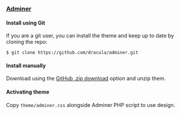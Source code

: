 ### [Adminer](https://www.adminer.org/)

#### Install using Git

If you are a git user, you can install the theme and keep up to date by cloning the repo:

    $ git clone https://github.com/dracula/adminer.git

#### Install manually

Download using the [GitHub .zip download](https://github.com/dracula/adminer/archive/master.zip) option and unzip them.

#### Activating theme

Copy `theme/adminer.css` alongside Adminer PHP script to use design.